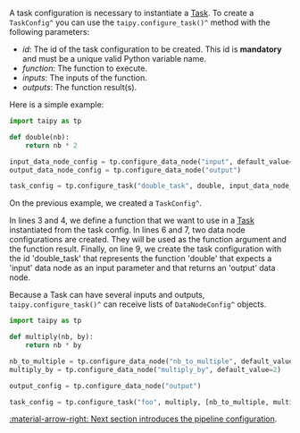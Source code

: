 A task configuration is necessary to instantiate a [Task](../concepts/task.md). To create a
`TaskConfig^` you can use
the `taipy.configure_task()^` method with the following parameters:

- _id_: The id of the task configuration to be created. This id is **mandatory** and must be a unique valid Python
    variable name.
- _function_: The function to execute.
- _inputs_: The inputs of the function.
- _outputs_: The function result(s).

Here is a simple example:

```python linenums="1"
import taipy as tp

def double(nb):
    return nb * 2

input_data_node_config = tp.configure_data_node("input", default_value=21)
output_data_node_config = tp.configure_data_node("output")

task_config = tp.configure_task("double_task", double, input_data_node_config, output_data_node_config)
```

On the previous example, we created a `TaskConfig^`.

In lines 3 and 4, we define a function that we want to use in a [Task](../concepts/task.md) instantiated from the task
config.
In lines 6 and 7, two data node configurations are created. They will be used as the function argument and the function
result. Finally, on line 9, we create the task configuration with the id 'double_task' that represents the function
'double' that expects a 'input' data node as an input parameter and that returns an 'output' data node.

Because a Task can have several inputs and outputs, `taipy.configure_task()^` can receive lists of `DataNodeConfig^`
objects.

```python
import taipy as tp

def multiply(nb, by):
    return nb * by

nb_to_multiple = tp.configure_data_node("nb_to_multiple", default_value=21)
multiply_by = tp.configure_data_node("multiply_by", default_value=2)

output_config = tp.configure_data_node("output")

task_config = tp.configure_task("foo", multiply, [nb_to_multiple, multiply_by], output_config)
```

[:material-arrow-right: Next section introduces the pipeline configuration](pipeline-config.md).
